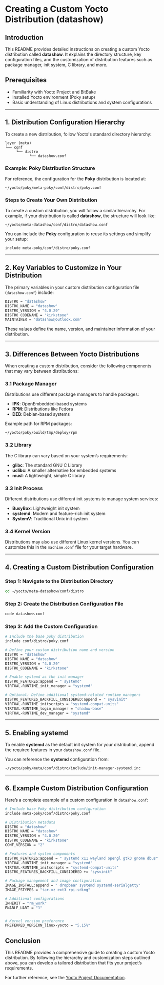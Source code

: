 
# Creating a Custom Yocto Distribution (datashow)

## Introduction

This README provides detailed instructions on creating a custom Yocto distribution called **datashow**. It explains the directory structure, key configuration files, and the customization of distribution features such as package manager, init system, C library, and more.

## Prerequisites

- Familiarity with Yocto Project and BitBake
- Installed Yocto environment (Poky setup)
- Basic understanding of Linux distributions and system configurations

---

## 1. Distribution Configuration Hierarchy

To create a new distribution, follow Yocto's standard directory hierarchy:

```
layer (meta)
└── conf
     └── distro
           └── datashow.conf
```

### Example: Poky Distribution Structure
For reference, the configuration for the **Poky** distribution is located at:

```
~/yocto/poky/meta-poky/conf/distro/poky.conf
```

### Steps to Create Your Own Distribution
To create a custom distribution, you will follow a similar hierarchy. For example, if your distribution is called **datashow**, the structure will look like:

```
~/yocto/meta-datashow/conf/distro/datashow.conf
```

You can include the **Poky** configuration to reuse its settings and simplify your setup:

```bash
include meta-poky/conf/distro/poky.conf
```

---

## 2. Key Variables to Customize in Your Distribution

The primary variables in your custom distribution configuration file (`datashow.conf`) include:

```bash
DISTRO = "datashow"
DISTRO_NAME = "datashow"
DISTRO_VERSION = "4.0.20"
DISTRO_CODENAME = "kirkstone"
MAINTAINER = "datashow@outlook.com"
```

These values define the name, version, and maintainer information of your distribution.

---

## 3. Differences Between Yocto Distributions

When creating a custom distribution, consider the following components that may vary between distributions:

### 3.1 Package Manager

Distributions use different package managers to handle packages:

- **IPK**: OpenEmbedded-based systems
- **RPM**: Distributions like Fedora
- **DEB**: Debian-based systems

Example path for RPM packages:
```
~/yocto/poky/build/tmp/deploy/rpm
```

### 3.2 Library

The C library can vary based on your system’s requirements:

- **glibc**: The standard GNU C Library
- **uclibc**: A smaller alternative for embedded systems
- **musl**: A lightweight, simple C library

### 3.3 Init Process

Different distributions use different init systems to manage system services:

- **BusyBox**: Lightweight init system
- **systemd**: Modern and feature-rich init system
- **SystemV**: Traditional Unix init system

### 3.4 Kernel Version

Distributions may also use different Linux kernel versions. You can customize this in the `machine.conf` file for your target hardware.

---

## 4. Creating a Custom Distribution Configuration

### Step 1: Navigate to the Distribution Directory

```bash
cd ~/yocto/meta-datashow/conf/distro
```

### Step 2: Create the Distribution Configuration File

```bash
code datashow.conf
```

### Step 3: Add the Custom Configuration

```bash
# Include the base poky distribution
include conf/distro/poky.conf

# Define your custom distribution name and version
DISTRO = "datashow"
DISTRO_NAME = "datashow"
DISTRO_VERSION = "4.0.20"
DISTRO_CODENAME = "kirkstone"

# Enable systemd as the init manager
DISTRO_FEATURES:append = " systemd"
VIRTUAL-RUNTIME_init_manager = "systemd"

# Optional: Define additional systemd-related runtime managers
DISTRO_FEATURES_BACKFILL_CONSIDERED:append = " sysvinit"
VIRTUAL-RUNTIME_initscripts = "systemd-compat-units"
VIRTUAL-RUNTIME_login_manager = "shadow-base"
VIRTUAL-RUNTIME_dev_manager = "systemd"
```

---

## 5. Enabling systemd

To enable **systemd** as the default init system for your distribution, append the required features in your `datashow.conf` file.

You can reference the **systemd** configuration from:

```bash
~/yocto/poky/meta/conf/distro/include/init-manager-systemd.inc
```

---

## 6. Example Custom Distribution Configuration

Here’s a complete example of a custom configuration in `datashow.conf`:

```bash
# Include base Poky distribution configuration
include meta-poky/conf/distro/poky.conf

# Distribution metadata
DISTRO = "datashow"
DISTRO_NAME = "datashow"
DISTRO_VERSION = "4.0.20"
DISTRO_CODENAME = "kirkstone"
CONF_VERSION = "2"

# Features and system components
DISTRO_FEATURES:append = " systemd x11 wayland opengl gtk3 gnome dbus"
VIRTUAL-RUNTIME_init_manager = "systemd"
VIRTUAL-RUNTIME_initscripts = "systemd-compat-units"
DISTRO_FEATURES_BACKFILL_CONSIDERED += "sysvinit"

# Package management and image configuration
IMAGE_INSTALL:append = " dropbear systemd systemd-serialgetty"
IMAGE_FSTYPES = "tar.xz ext3 rpi-sdimg"

# Additional configurations
INHERIT = "rm_work"
ENABLE_UART = "1"


# Kernel version preference
PREFERRED_VERSION_linux-yocto = "5.15%"
```


## Conclusion

This README provides a comprehensive guide to creating a custom Yocto distribution. By following the hierarchy and customization steps outlined above, you can develop a tailored distribution that fits your project’s requirements.

For further reference, see the [Yocto Project Documentation](https://www.yoctoproject.org/documentation/).

